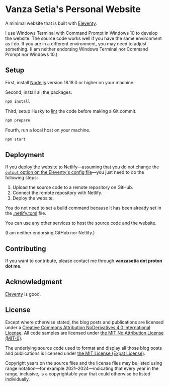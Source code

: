 <!--
MIT License

Copyright (c) 2024 Vanza Setia

Permission is hereby granted, free of charge, to any person obtaining a copy
of this software and associated documentation files (the "Software"), to deal
in the Software without restriction, including without limitation the rights
to use, copy, modify, merge, publish, distribute, sublicense, and/or sell
copies of the Software, and to permit persons to whom the Software is
furnished to do so, subject to the following conditions:

The above copyright notice and this permission notice shall be included in all
copies or substantial portions of the Software.

THE SOFTWARE IS PROVIDED "AS IS", WITHOUT WARRANTY OF ANY KIND, EXPRESS OR
IMPLIED, INCLUDING BUT NOT LIMITED TO THE WARRANTIES OF MERCHANTABILITY,
FITNESS FOR A PARTICULAR PURPOSE AND NONINFRINGEMENT. IN NO EVENT SHALL THE
AUTHORS OR COPYRIGHT HOLDERS BE LIABLE FOR ANY CLAIM, DAMAGES OR OTHER
LIABILITY, WHETHER IN AN ACTION OF CONTRACT, TORT OR OTHERWISE, ARISING FROM,
OUT OF OR IN CONNECTION WITH THE SOFTWARE OR THE USE OR OTHER DEALINGS IN THE
SOFTWARE.
-->

# Vanza Setia's Personal Website

A minimal website that is built with [Eleventy](https://11ty.dev/).

I use Windows Terminal with Command Prompt in Windows 10 to develop the website. The source code works well if you have the same environment as I do. If you are in a different environment, you may need to adjust something. (I am neither endorsing Windows Terminal nor Command Prompt nor Windows 10.)

## Setup

First, install [Node.js](https://nodejs.org/) version 18.18.0 or higher on your machine.

Second, install all the packages.

```bash
npm install
```

Third, setup Husky to [lint](https://en.wikipedia.org/wiki/Lint_(software)) the code before making a Git commit.

```bash
npm prepare
```

Fourth, run a local host on your machine.

```bash
npm start
```

## Deployment

If you deploy the website to Netlify—assuming that you do not change the [`output` option on the Eleventy's config file](./.eleventy.js)—you just need to do the following steps:

1. Upload the source code to a remote repository on GitHub.
1. Connect the remote repository with Netlify.
1. Deploy the website.

You do not need to set a build command because it has been already set in the [.netlify.toml](./netlify.toml) file.

You can use any other services to host the source code and the website.

(I am neither endorsing GitHub nor Netlify.)

## Contributing

If you want to contribute, please contact me through **vanzasetia dot proton dot me**.

## Acknowledgment

[Eleventy](https://11ty.dev/) is good.

## License

Except where otherwise stated, the blog posts and publications are licensed under a [Creative Commons Attribution NoDerivatives 4.0 International License](https://creativecommons.org/licenses/by-nd/4.0/). All code samples are licensed under [the MIT No Attribution License (MIT-0)](./LICENSE-SAMPLECODE).

The underlying source code used to format and display all those blog posts and publications is licensed under [the MIT License (Expat License)](./LICENSE).

Copyright years on the source files and the license files may be listed using range notation—for example 2021–2024—indicating that every year in the range, inclusive, is a copyrightable year that could otherwise be listed individually.
